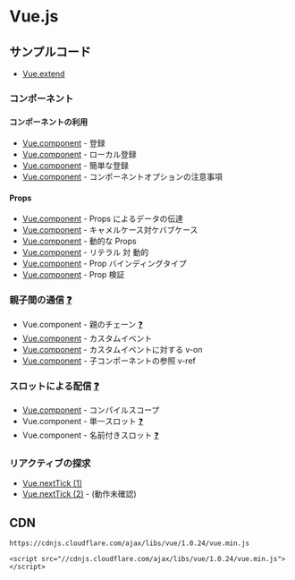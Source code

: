 # Vue.js

## サンプルコード

- [Vue.extend](https://jsfiddle.net/stageclear/ek69zqs4/) 

### コンポーネント
#### コンポーネントの利用
- [Vue.component](https://jsfiddle.net/stageclear/p8mdpjn4/) - 登録
- [Vue.component](https://jsfiddle.net/stageclear/p18w6ym5/) - ローカル登録
- [Vue.component](https://jsfiddle.net/stageclear/co3vk3nL/) - 簡単な登録
- [Vue.component](https://jsfiddle.net/stageclear/97e82f28/) - コンポーネントオプションの注意事項

#### Props
- [Vue.component](https://jsfiddle.net/stageclear/y4jghj2f/) - Props によるデータの伝達
- [Vue.component](https://jsfiddle.net/stageclear/nprzg7wz/) - キャメルケース対ケバブケース
- [Vue.component](https://jsfiddle.net/stageclear/p9017xLo/) - 動的な Props
- [Vue.component](https://jsfiddle.net/stageclear/L3mudtg6/) - リテラル 対 動的
- [Vue.component](https://jsfiddle.net/stageclear/cf96u9am/) - Prop バインディングタイプ
- [Vue.component](https://jsfiddle.net/stageclear/1qtmb5bc/) - Prop 検証

### 親子間の通信 [❓](https://jp.vuejs.org/guide/components.html#親子間の通信)
- Vue.component - 親のチェーン [❓](https://jp.vuejs.org/guide/components.html#親子間の通信)
- [Vue.component](https://jsfiddle.net/stageclear/qug4kc65/) - カスタムイベント
- [Vue.component](https://jsfiddle.net/stageclear/4mxzazj8/) - カスタムイベントに対する v-on
- [Vue.component](https://jsfiddle.net/stageclear/pugeyryr/) - 子コンポーネントの参照 v-ref

### スロットによる配信 [❓](https://jp.vuejs.org/guide/components.html#スロットによるコンテンツ配信)
- [Vue.component](https://jsfiddle.net/stageclear/bf0aLt8y/) - コンパイルスコープ
- Vue.component - 単一スロット [❓](https://jp.vuejs.org/guide/components.html#単一スロット)
- Vue.component - 名前付きスロット [❓](https://jp.vuejs.org/guide/components.html#名前付きスロット)


### リアクティブの探求

- [Vue.nextTick (1)](https://jsfiddle.net/stageclear/wvL9nvnm/)
- [Vue.nextTick (2)](https://jsfiddle.net/stageclear/noct6nn6/) - (動作未確認)



## CDN

```
https://cdnjs.cloudflare.com/ajax/libs/vue/1.0.24/vue.min.js

<script src="//cdnjs.cloudflare.com/ajax/libs/vue/1.0.24/vue.min.js"></script>
```
